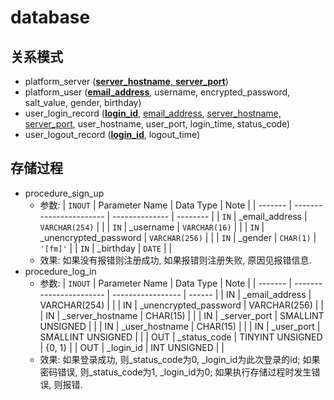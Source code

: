 # database

## 关系模式

* platform\_server (<ins>**server\_hostname**,
    **server\_port**</ins>)
* platform\_user (<ins>**email\_address**</ins>,
    username, encrypted\_password, salt\_value,
    gender, birthday)
* user\_login\_record (<ins>**login\_id**</ins>,
    <ins>email\_address</ins>, <ins>server\_hostname,
    server\_port</ins>, user\_hostname,
    user\_port, login\_time, status\_code)
* user\_logout\_record (<ins>**login\_id**</ins>,
    logout\_time)

## 存储过程

* procedure\_sign\_up
  * 参数:
      | `INOUT` | Parameter Name          | Data Type      | Note     |
      | ------- | ----------------------- | -------------- | -------- |
      | `IN`    | \_email\_address        | `VARCHAR(254)` |          |
      | `IN`    | \_username              | `VARCHAR(16)`  |          |
      | `IN`    | \_unencrypted\_password | `VARCHAR(256)` |          |
      | `IN`    | \_gender                | `CHAR(1)`      | `'[fm]'` |
      | `IN`    | \_birthday              | `DATE`         |          |
  * 效果:
      如果没有报错则注册成功, 如果报错则注册失败, 原因见报错信息.
* procedure\_log\_in
  * 参数:
      | `INOUT` | Parameter Name          | Data Type         | Note   |
      | ------- | ----------------------- | ----------------- | ------ |
      | IN      | \_email\_address        | VARCHAR(254)      |        |
      | IN      | \_unencrypted\_password | VARCHAR(256)      |        |
      | IN      | \_server\_hostname      | CHAR(15)          |        |
      | IN      | \_server\_port          | SMALLINT UNSIGNED |        |
      | IN      | \_user\_hostname        | CHAR(15)          |        |
      | IN      | \_user\_port            | SMALLINT UNSIGNED |        |
      | OUT     | \_status\_code          | TINYINT UNSIGNED  | {0, 1} |
      | OUT     | \_login\_id             | INT UNSIGNED      |        |
  * 效果:
      如果登录成功, 则\_status\_code为0, \_login\_id为此次登录的id;
      如果密码错误, 则\_status\_code为1, \_login\_id为0;
      如果执行存储过程时发生错误, 则报错.
